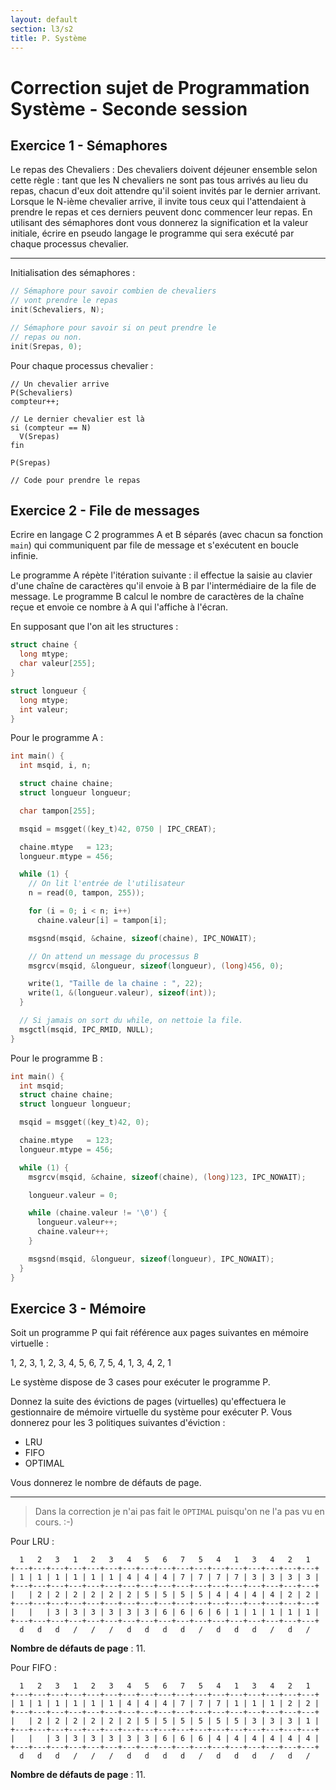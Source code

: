 ```yaml
---
layout: default
section: l3/s2
title: P. Système
---
```


# Correction sujet de Programmation Système - Seconde session

## Exercice 1 - Sémaphores

Le repas des Chevaliers : Des chevaliers doivent déjeuner ensemble selon cette règle :
tant que les N chevaliers ne sont pas tous arrivés au lieu du repas, chacun d'eux doit
attendre qu'il soient invités par le dernier arrivant. Lorsque le N-ième chevalier
arrive, il invite tous ceux qui l'attendaient à prendre le repas et ces derniers
peuvent donc commencer leur repas. En utilisant des sémaphores dont vous donnerez la
signification et la valeur initiale, écrire en pseudo langage le programme qui sera
exécuté par chaque processus chevalier.

-------------------------------------------------------------------------------

Initialisation des sémaphores :

~~~c
// Sémaphore pour savoir combien de chevaliers
// vont prendre le repas
init(Schevaliers, N);

// Sémaphore pour savoir si on peut prendre le
// repas ou non.
init(Srepas, 0);
~~~

Pour chaque processus chevalier :

~~~pseudo
// Un chevalier arrive
P(Schevaliers)
compteur++;

// Le dernier chevalier est là
si (compteur == N)
  V(Srepas)
fin

P(Srepas)

// Code pour prendre le repas
~~~

## Exercice 2 - File de messages

Ecrire en langage C 2 programmes A et B séparés (avec chacun sa fonction `main`)
qui communiquent par file de message et s'exécutent en boucle infinie.

Le programme A répète l'itération suivante : il effectue la saisie au clavier d'une
chaîne de caractères qu'il envoie à B par l'intermédiaire de la file de message.
Le programme B calcul le nombre de caractères de la chaîne reçue et envoie ce
nombre à A qui l'affiche à l'écran.

En supposant que l'on ait les structures :

~~~c
struct chaine {
  long mtype;
  char valeur[255];
}

struct longueur {
  long mtype;
  int valeur;
}
~~~

Pour le programme A :

~~~c
int main() {
  int msqid, i, n;

  struct chaine chaine;
  struct longueur longueur;

  char tampon[255];

  msqid = msgget((key_t)42, 0750 | IPC_CREAT);

  chaine.mtype   = 123;
  longueur.mtype = 456;

  while (1) {
    // On lit l'entrée de l'utilisateur
    n = read(0, tampon, 255));

    for (i = 0; i < n; i++)
      chaine.valeur[i] = tampon[i];

    msgsnd(msqid, &chaine, sizeof(chaine), IPC_NOWAIT);

    // On attend un message du processus B
    msgrcv(msqid, &longueur, sizeof(longueur), (long)456, 0);

    write(1, "Taille de la chaine : ", 22);
    write(1, &(longueur.valeur), sizeof(int));
  }

  // Si jamais on sort du while, on nettoie la file.
  msgctl(msqid, IPC_RMID, NULL);
}
~~~

Pour le programme B :

~~~c
int main() {
  int msqid;
  struct chaine chaine;
  struct longueur longueur;

  msqid = msgget((key_t)42, 0);

  chaine.mtype   = 123;
  longueur.mtype = 456;

  while (1) {
    msgrcv(msqid, &chaine, sizeof(chaine), (long)123, IPC_NOWAIT);

    longueur.valeur = 0;

    while (chaine.valeur != '\0') {
      longueur.valeur++;
      chaine.valeur++;
    }

    msgsnd(msqid, &longueur, sizeof(longueur), IPC_NOWAIT);
  }
}
~~~

## Exercice 3 - Mémoire

Soit un programme P qui fait référence aux pages suivantes en mémoire virtuelle :

1, 2, 3, 1, 2, 3, 4, 5, 6, 7, 5, 4, 1, 3, 4, 2, 1

Le système dispose de 3 cases pour exécuter le programme P.

Donnez la suite des évictions de pages (virtuelles) qu'effectuera le gestionnaire
de mémoire virtuelle du système pour exécuter P. Vous donnerez pour les 3 politiques
suivantes d'éviction :

* LRU
* FIFO
* OPTIMAL

Vous donnerez le nombre de défauts de page.

-------------------------------------------------------------------------------

> Dans la correction je n'ai pas fait le `OPTIMAL` puisqu'on ne l'a pas vu en cours. :-)

Pour LRU :

~~~
  1   2   3   1   2   3   4   5   6   7   5   4   1   3   4   2   1
+---+---+---+---+---+---+---+---+---+---+---+---+---+---+---+---+---+
| 1 | 1 | 1 | 1 | 1 | 1 | 4 | 4 | 4 | 7 | 7 | 7 | 7 | 3 | 3 | 3 | 3 |
+---+---+---+---+---+---+---+---+---+---+---+---+---+---+---+---+---+
|   | 2 | 2 | 2 | 2 | 2 | 2 | 5 | 5 | 5 | 5 | 4 | 4 | 4 | 4 | 2 | 2 |
+---+---+---+---+---+---+---+---+---+---+---+---+---+---+---+---+---+
|   |   | 3 | 3 | 3 | 3 | 3 | 3 | 6 | 6 | 6 | 6 | 1 | 1 | 1 | 1 | 1 |
+---+---+---+---+---+---+---+---+---+---+---+---+---+---+---+---+---+
  d   d   d   /   /   /   d   d   d   d   /   d   d   d   /   d   /
~~~

**Nombre de défauts de page** : 11.

Pour FIFO :

~~~
  1   2   3   1   2   3   4   5   6   7   5   4   1   3   4   2   1
+---+---+---+---+---+---+---+---+---+---+---+---+---+---+---+---+---+
| 1 | 1 | 1 | 1 | 1 | 1 | 4 | 4 | 4 | 7 | 7 | 7 | 1 | 1 | 1 | 2 | 2 |
+---+---+---+---+---+---+---+---+---+---+---+---+---+---+---+---+---+
|   | 2 | 2 | 2 | 2 | 2 | 2 | 5 | 5 | 5 | 5 | 5 | 5 | 3 | 3 | 3 | 1 |
+---+---+---+---+---+---+---+---+---+---+---+---+---+---+---+---+---+
|   |   | 3 | 3 | 3 | 3 | 3 | 3 | 6 | 6 | 6 | 4 | 4 | 4 | 4 | 4 | 4 |
+---+---+---+---+---+---+---+---+---+---+---+---+---+---+---+---+---+
  d   d   d   /   /   /   d   d   d   d   /   d   d   d   /   d   /
~~~

**Nombre de défauts de page** : 11.
